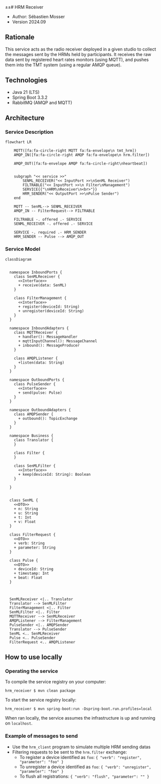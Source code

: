 ±±# HRM Receiver

- Author: Sébastien Mosser
- Version 2024.09

## Rationale

This service acts as the radio receiver deployed in a given studio to collect the messages sent by the HRMs held by participants. It receives the raw data sent by registered heart rates monitors (using MQTT), and pushes them into the TMT system (using a regular AMQP queue).


## Technologies

- Java 21 (LTS)
- Spring Boot 3.3.2
- RabbitMQ (AMQP and MQTT)

## Architecture

### Service Description

```mermaid
flowchart LR

    MQTT([fa:fa-circle-right MQTT fa:fa-envelope\n tmt_hrm])
    AMQP_IN([fa:fa-circle-right AMQP fa:fa-envelope\n hrm.filter])

    AMQP_OUT([fa:fa-envelope AMQP fa:fa-circle-right\nheartbeat])


    subgraph "<< service >>"
        SENML_RECEIVER("<< InputPort >>\nSenML Receiver")
        FILTRABLE("<< InputPort >>\n Filter\nManagement")
        SERVICE{{"\nHRM\nReceiver\n<br>"}}
        HRM_SENDER("<< OutputPort >>\nPulse Sender")
    end

    MQTT -- SenML--> SENML_RECEIVER
    AMQP_IN -- FilterRequest--> FILTRABLE

    FILTRABLE -. offered .- SERVICE
    SENML_RECEIVER -. offered .- SERVICE

    SERVICE -. required .- HRM_SENDER
    HRM_SENDER -- Pulse --> AMQP_OUT
```

### Service Model

```mermaid
classDiagram


  namespace InboundPorts {
    class SenMLReceiver {
      <<Interface>>
      + receive(data: SenML)
    }

    class FilterManagement {
      <<Interface>>
      + register(deviceId: String)
      + unregister(deviceId: String)
    }
  }

  namespace InboundAdapters {
    class MQTTReceiver {
      + handler(): MessageHandler
      + mqttInputChannel(): MessageChannel
      + inbound(): MessageProducer
    }

    class AMQPListener {
      +listen(data: String)
    }
  }

  namespace OutboundPorts {
    class PulseSender {
      <<Interface>>
      + send(pulse: Pulse)
    }
  }

  namespace OutboundAdapters {
    class AMQPSender {
      + outbound(): TopicExchange
    }
  }

  namespace Business {
    class Translator {
    }

    class Filter {
    }

    class SenMLFilter {
      <<Interface>>
      + keep(deviceId: String): Boolean
    }

  }


  class SenML {
    <<DTO>>
    + n: String
    + u: String
    + t: Int
    + v: Float
  }

  class FilterRequest {
    <<DTO>>
    + verb: String
    + parameter: String
  }

  class Pulse {
    <<DTO>>
    + deviceId: String
    + timestamp: Int
    + beat: Float
  }



  SenMLReceiver <|.. Translator
  Translator --> SenMLFilter
  FilterManagement <|.. Filter
  SenMLFilter <|.. Filter
  MQTTReceiver --> SenMLReceiver
  AMQPListener --> FilterManagement
  PulseSender <|.. AMQPSender
  Translator --> PulseSender
  SenML <.. SenMLReceiver
  Pulse <.. PulseSender
  FilterRequest <.. AMQPListener
```

## How to use locally

### Operating the service 

To compile the service registry on your computer:

```
hrm_receiver $ mvn clean package
```

To start the service registry locally:

```
hrm_receiver $ mvn spring-boot:run -Dspring-boot.run.profiles=local
```

When ran locally, the service assumes the infrastructure is up and running on `localhost`.

### Example of messages to send

- Use the `hrm_client` program to simulate multiple HRM sending datas
- Filtering requests to be sent to the `hrm.filter` exchange:
  - To register a device identified as `foo`: `{ "verb": "register", "parameter": "foo" }`   
  - To unregister a device identified as `foo`: `{ "verb": "unregister", "parameter": "foo" }`   
  - To flush all registrations: `{ "verb": "flush", "parameter": "" }`   